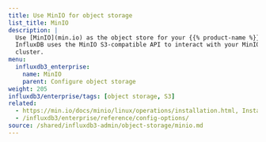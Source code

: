```yaml
---
title: Use MinIO for object storage
list_title: MinIO
description: |
  Use [MinIO](min.io) as the object store for your {{% product-name %}} instance.
  InfluxDB uses the MinIO S3-compatible API to interact with your MinIO server or
  cluster.
menu:
  influxdb3_enterprise:
    name: MinIO
    parent: Configure object storage
weight: 205
influxdb3/enterprise/tags: [object storage, S3]
related:
  - https://min.io/docs/minio/linux/operations/installation.html, Install and Deploy MinIO
  - /influxdb3/enterprise/reference/config-options/
source: /shared/influxdb3-admin/object-storage/minio.md
---
```


<!-- //SOURCE content/shared/influxdb3-admin/object-storage/minio.md -->

